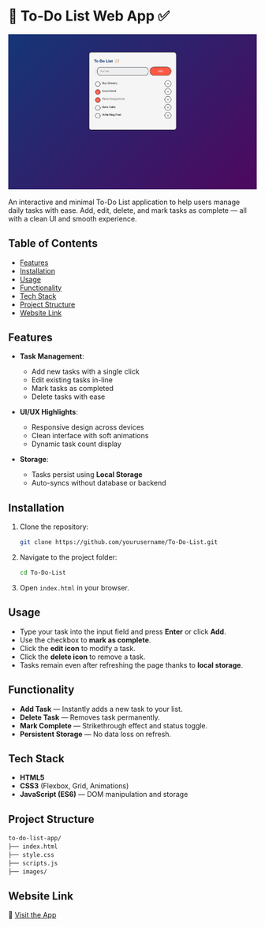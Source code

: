 # 📝 To-Do List Web App ✅  

![Project Banner](images/Screenshot.png)

An interactive and minimal To-Do List application to help users manage daily tasks with ease. Add, edit, delete, and mark tasks as complete — all with a clean UI and smooth experience.

## Table of Contents
 - [Features](#features)
 - [Installation](#installation)
 - [Usage](#usage)
 - [Functionality](#functionality)
 - [Tech Stack](#tech-stack)
 - [Project Structure](#project-structure)
 - [Website Link](#website-link)

## Features 

- **Task Management**:
  - Add new tasks with a single click
  - Edit existing tasks in-line
  - Mark tasks as completed
  - Delete tasks with ease

- **UI/UX Highlights**:
  - Responsive design across devices
  - Clean interface with soft animations
  - Dynamic task count display

- **Storage**:
  - Tasks persist using **Local Storage**
  - Auto-syncs without database or backend

## Installation

1. Clone the repository:
   ```bash
   git clone https://github.com/yourusername/To-Do-List.git
   ```

2. Navigate to the project folder:
   ```bash
   cd To-Do-List
   ```

3. Open `index.html` in your browser.

## Usage

- Type your task into the input field and press **Enter** or click **Add**.
- Use the checkbox to **mark as complete**.
- Click the **edit icon** to modify a task.
- Click the **delete icon** to remove a task.
- Tasks remain even after refreshing the page thanks to **local storage**.

## Functionality

- **Add Task** — Instantly adds a new task to your list.
- **Delete Task** — Removes task permanently.
- **Mark Complete** — Strikethrough effect and status toggle.
- **Persistent Storage** — No data loss on refresh.

## Tech Stack

- **HTML5**
- **CSS3** (Flexbox, Grid, Animations)
- **JavaScript (ES6)** — DOM manipulation and storage

## Project Structure
```bash
to-do-list-app/
├── index.html
├── style.css
├── scripts.js
├── images/
```

## Website Link

🔗 [Visit the App](https://to-do-list-navy-one-60.vercel.app/)
